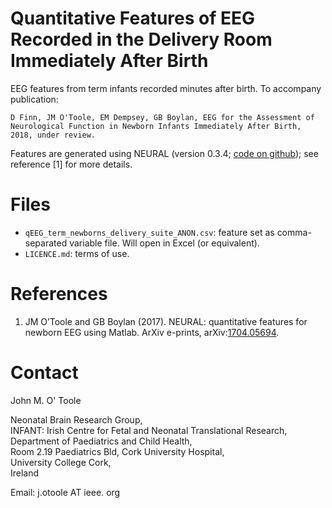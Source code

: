Quantitative Features of EEG Recorded in the Delivery Room Immediately After Birth
==================================================================================

EEG features from term infants recorded minutes after birth. To accompany publication:

`D Finn, JM O'Toole, EM Dempsey, GB Boylan, EEG for the Assessment of Neurological
Function in Newborn Infants Immediately After Birth, 2018, under review.`


Features are generated using NEURAL (version 0.3.4; [code on
github](https://github.com/otoolej/qEEG_feature_set)); see reference [1] for more details.

# Files
- `qEEG_term_newborns_delivery_suite_ANON.csv`: feature set as comma-separated
  variable file. Will open in Excel (or equivalent).
- `LICENCE.md`: terms of use.


# References
1. JM O’Toole and GB Boylan (2017). NEURAL: quantitative features for newborn EEG using
Matlab. ArXiv e-prints, arXiv:[1704.05694](https://arxiv.org/abs/1704.05694).


# Contact
John M. O' Toole

Neonatal Brain Research Group,  
INFANT: Irish Centre for Fetal and Neonatal Translational Research,  
Department of Paediatrics and Child Health,  
Room 2.19 Paediatrics Bld, Cork University Hospital,  
University College Cork,  
Ireland

Email: j.otoole AT ieee. org

